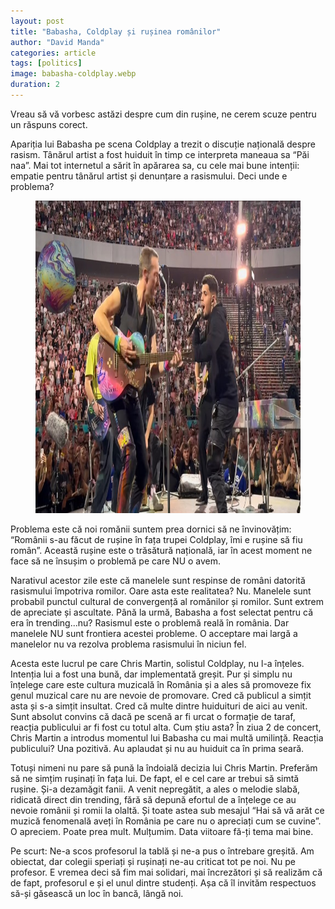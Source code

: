 ```yaml
---
layout: post
title: "Babasha, Coldplay și rușinea românilor"
author: "David Manda"
categories: article
tags: [politics]
image: babasha-coldplay.webp
duration: 2
---
```


Vreau să vă vorbesc astăzi despre cum din rușine, ne cerem scuze pentru un răspuns corect.

Apariția lui Babasha pe scena Coldplay a trezit o discuție națională despre rasism. Tânărul artist a fost huiduit în timp ce interpreta maneaua sa “Păi naa”. Mai tot internetul a sărit în apărarea sa, cu cele mai bune intenții: empatie pentru tânărul artist și denunțare a rasismului. Deci unde e problema?

<figure>
  <img src="/assets/img/babasha-coldplay.webp" alt="drawing" height=500/>
</figure>

Problema este că noi romănii suntem prea dornici să ne învinovățim: “Românii s-au făcut de rușine în fața trupei Coldplay, îmi e rușine să fiu român”. Această rușine este o trăsătură națională, iar în acest moment ne face să ne însușim o problemă pe care NU o avem.

Narativul acestor zile este că manelele sunt respinse de români datorită rasismului împotriva romilor. Oare asta este realitatea? Nu. Manelele sunt probabil punctul cultural de convergență al romănilor și romilor. Sunt extrem de apreciate și ascultate. Până la urmă, Babasha a fost selectat pentru că era în trending...nu? Rasismul este o problemă reală în românia. Dar manelele NU sunt frontiera acestei probleme. O acceptare mai largă a manelelor nu va rezolva problema rasismului în niciun fel.

Acesta este lucrul pe care Chris Martin, solistul Coldplay, nu l-a înțeles. Intenția lui a fost una bună, dar implementată greșit. Pur și simplu nu înțelege care este cultura muzicală în România și a ales să promoveze fix genul muzical care nu are nevoie de promovare. Cred că publicul a simțit asta și s-a simțit insultat. Cred că multe dintre huiduituri de aici au venit. Sunt absolut convins că dacă pe scenă ar fi urcat o formație de taraf, reacția publicului ar fi fost cu totul alta. Cum știu asta? În ziua 2 de concert, Chris Martin a introdus momentul lui Babasha cu mai multă umilință. Reacția publicului? Una pozitivă. Au aplaudat și nu au huiduit ca în prima seară.

Totuși nimeni nu pare să pună la îndoială decizia lui Chris Martin. Preferăm să ne simțim rușinați în fața lui. De fapt, el e cel care ar trebui să simtă rușine. Și-a dezamăgit fanii. A venit nepregătit, a ales o melodie slabă, ridicată direct din trending, fără să depună efortul de a înțelege ce au nevoie românii și romii la olaltă. Și toate astea sub mesajul “Hai să vă arăt ce muzică fenomenală aveți în România pe care nu o apreciați cum se cuvine”. O apreciem. Poate prea mult. Mulțumim. Data viitoare fă-ți tema mai bine.

Pe scurt: Ne-a scos profesorul la tablă și ne-a pus o întrebare greșită. Am obiectat, dar colegii speriați și rușinați ne-au criticat tot pe noi. Nu pe profesor. E vremea deci să fim mai solidari, mai încrezători și să realizăm că de fapt, profesorul e și el unul dintre studenți. Așa că îl invităm respectuos să-și găsească un loc în bancă, lângă noi.
